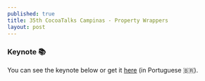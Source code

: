 ```yaml
---
published: true
title: 35th CocoaTalks Campinas - Property Wrappers
layout: post
---
```


### Keynote 📚

You can see the keynote below or get it [here](https://speakerdeck.com/serralvo/um-pouco-sobre-property-wrappers) (in Portuguese 🇧🇷).

<script async class="speakerdeck-embed" data-id="781573dbefa94ade983a2c547be26402" data-ratio="1.77777777777778" src="//speakerdeck.com/assets/embed.js"></script>
